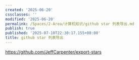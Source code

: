 ```yaml
---
created: '2025-06-20'
cssclasses: ''
modified: '2025-06-20'
permalink: /Spaces/2-Area/计算机知识/github star 列表导出.md
publish: true
published: '2025-07-10T22:30:17.155+08:00'
title: github star 列表导出
---
```

https://github.com/JeffCarpenter/export-stars
